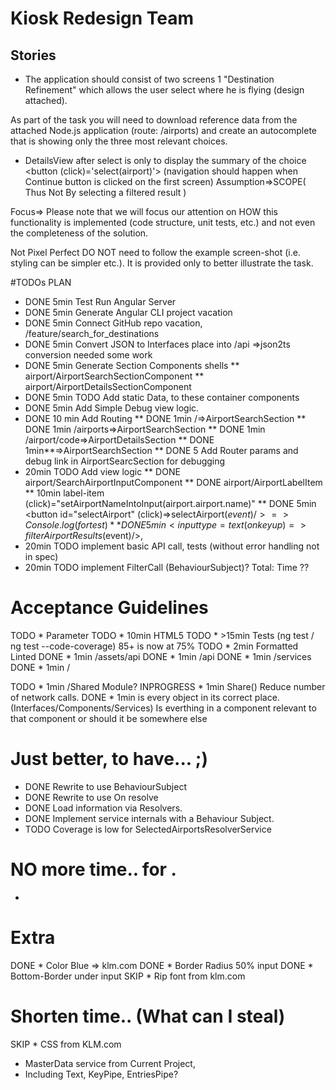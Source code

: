 # Kiosk Redesign Team
## Stories


- The application should consist of two screens
1 "Destination Refinement" which allows the user select where he is flying (design attached).

As part of the task you will need to download reference data from the attached Node.js application
    (route: /airports)
    and create an autocomplete that is showing only the three most relevant choices.

- DetailsView after select is only to display the summary of the choice
  <button (click)='select(airport)'></button>
  (navigation should happen when Continue button is clicked on the first screen)
  Assumption=>SCOPE( Thus Not By selecting a filtered result )

Focus=>
Please note that we will focus our attention on HOW this functionality is implemented
(code structure, unit tests, etc.)
and not even the completeness of the solution.


Not Pixel Perfect
DO NOT need to follow the example screen-shot (i.e. styling can be simpler etc.). It is provided only to better illustrate the task.

#TODOs PLAN
* DONE 5min Test Run Angular Server
* DONE 5min Generate Angular CLI project vacation
* DONE 5min Connect GitHub repo vacation, /feature/search_for_destinations
* DONE 5min Convert JSON to Interfaces place into /api =>json2ts conversion needed some work
* DONE 5min Generate Section Components shells
** airport/AirportSearchSectionComponent
** airport/AirportDetailsSectionComponent
* DONE 5min TODO Add static Data, to these container components
* DONE 5min Add Simple Debug view logic.
* DONE 10 min Add Routing
** DONE 1min /=>AirportSearchSection
** DONE 1min /airports=>AirportSearchSection
** DONE 1min /airport/code=>AirportDetailsSection
** DONE 1min**=>AirportSearchSection
** DONE 5 Add Router params and debug link in AirportSearcSection for debugging
* 20min TODO Add view logic
** DONE airport/SearchAirportInputComponent
** DONE airport/AirportLabelItem
** 10min label-item (click)="setAirportNameIntoInput(airport.airport.name)"
** DONE 5min <button id="selectAirport" (click)=>selectAirport($event)/> =>Console.log(for test)
** DONE 5min <input type=text (onkeyup)=>filterAirportResults($event)/>,
* 20min TODO implement basic API call, tests (without error handling not in spec)
* 20min TODO implement FilterCall (BehaviourSubject)?
Total: Time ??



# Acceptance Guidelines
TODO * Parameter
TODO * 10min HTML5
TODO * >15min Tests (ng test / ng test --code-coverage) 85+ is now at 75%
TODO * 2min Formatted Linted
DONE * 1min /assets/api
DONE * 1min /api
DONE * 1min /services
DONE * 1min /

TODO * 1min /Shared Module?
INPROGRESS * 1min Share() Reduce number of network calls.
DONE * 1min is every object in its correct place. (Interfaces/Components/Services) 
            Is everthing in a component relevant to that component or should it be somewhere else
 
# Just better, to have... ;)
* DONE Rewrite to use BehaviourSubject
* DONE Rewrite to use On resolve
* DONE Load information via Resolvers.
* DONE Implement service internals with a Behaviour Subject.
* TODO Coverage is low for SelectedAirportsResolverService 



# NO more time.. for .
* 

# Extra
DONE * Color Blue => klm.com
DONE * Border Radius 50% input
DONE * Bottom-Border under input
SKIP * Rip font from klm.com


# Shorten time.. (What can I steal)
SKIP * CSS from KLM.com
* MasterData service from Current Project, 
* Including Text, KeyPipe, EntriesPipe?


